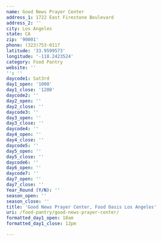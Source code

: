 ```yaml
---
name: Good News Prayer Center
address_1: 1722 East Firestone Boulevard
address_2: ''
city: Los Angeles
state: CA
zip: '90001'
phone: (323)753-0117
latitude: '33.9599573'
longitude: '-118.2423524'
category: Food Pantry
website: ''
'': ''
daycode1: Sat3rd
day1_open: '1000'
day1_close: '1200'
daycode2: ''
day2_open: ''
day2_close: ''
daycode3: ''
day3_open: ''
day3_close: ''
daycode4: ''
day4_open: ''
day4_close: ''
daycode5: ''
day5_open: ''
day5_close: ''
daycode6: ''
day6_open: ''
daycode7: ''
day7_open: ''
day7_close: ''
Year_Round (Y/N): ''
season_open: ''
season_close: ''
title: 'Good News Prayer Center, Food Oasis Los Angeles'
uri: /food-pantry/good-news-prayer-center/
formatted_day1_open: 10am
formatted_day1_close: 12pm

---
```

